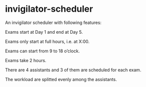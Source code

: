 # invigilator-scheduler
An invigilator scheduler with following features:

Exams start at Day 1 and end at Day 5. 

Exams only start at full hours, i.e. at X:00.

Exams can start from 9 to 18 o’clock.

Exams take 2 hours.

There are 4 assistants and 3 of them are scheduled for each exam.

The workload are splitted evenly among the assistants.
